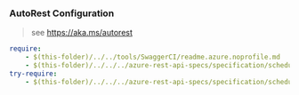 ### AutoRest Configuration
> see https://aka.ms/autorest

``` yaml
require:
    - $(this-folder)/../../tools/SwaggerCI/readme.azure.noprofile.md
    - $(this-folder)/../../../azure-rest-api-specs/specification/scheduler/resource-manager/readme.md
try-require:
    - $(this-folder)/../../../azure-rest-api-specs/specification/scheduler/resource-manager/readme.powershell.md
```
